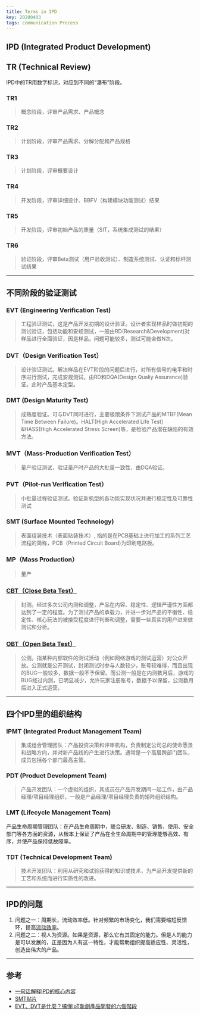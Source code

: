 ```yaml
---
title: Terms in IPD
key: 20200403
tags: communication Process
---
```


## IPD (Integrated Product Development)

## TR (Technical Review)

IPD中的TR用数字标识，对应到不同的“瀑布”阶段。

<!--more-->

### TR1 

> 概念阶段，评审产品需求、产品概念

### TR2

> 计划阶段，评审产品需求、分解分配和产品规格

### TR3

> 计划阶段，评审概要设计

### TR4

> 开发阶段，评审详细设计、BBFV（构建模块功能测试）结果

### TR5

> 开发阶段，评审初始产品的质量（SIT，系统集成测试的结果）

### TR6

> 验证阶段，评审Beta测试（用户验收测试）、制造系统测试、认证和标杆测试结果

---

## 不同阶段的验证测试

### EVT (Engineering Verification Test)

> 工程验证测试，这是产品开发初期的设计验证。设计者实现样品时做初期的测试验证，包括功能和安规测试，一般由RD(Research&Development)对样品进行全面验证，因是样品，问题可能较多，测试可能会做N次。

### DVT（Design Verification Test）

> 设计验证测试。解决样品在EVT阶段的问题后进行，对所有信号的电平和时序进行测试，完成安规测试，由RD和DQA(Design Qualiy Assurance)验证。此时产品基本定型。

### DMT (Design Maturity Test)

> 成熟度验证。可与DVT同时进行，主要极限条件下测试产品的MTBF(Mean Time Between Failure)。HALT(High Accelerated Life Test）&HASS(High Accelerated Stress Screen)等，是检验产品潜在缺陷的有效方法。

### MVT（Mass-Production Verification Test）

> 量产验证测试，验证量产时产品的大批量一致性，由DQA验证。

### PVT（Pilot-run Verification Test）

> 小批量过程验证测试。验证新机型的各功能实现状况并进行稳定性及可靠性测试

### SMT (Surface Mounted Technology)

> 表面组装技术（表面贴装技术）, 指的是在PCB基础上进行加工的系列工艺流程的简称，PCB（Printed Circuit Board)为印刷电路板。

### MP（Mass Production）

> 量产

### [CBT（Close Beta Test）](https://baike.baidu.com/item/封闭测试)

> 封测。经过多次公司内测和调整，产品在内容、稳定性、逻辑严谨性方面都达到了一定的程度。为了测试产品的承载力，并进一步对产品的平衡性、稳定性、核心玩法的被接受程度进行判断和调整，需要一些真实的用户进来做测试和分析。

### [OBT（Open Beta Test）](https://baike.baidu.com/item/公开测试/7026970?fromtitle=公测&fromid=8480446)

> 公测。指某种内部软件的测试活动（例如网络游戏的测试运营）对公众开放。公测就是公开测试，封闭测试时参与人数较少，账号较难得，而且出现的BUG一般较多，数据一般不予保留。而公测一般是在内测数月后，游戏的BUG经过内测，已明显减少，允许玩家注册账号，数据予以保留，公测数月后进入正式运营。

---

## 四个IPD里的组织结构

### IPMT (Integrated Product Management Team)

> 集成组合管理团队：产品投资决策和评审机构，负责制定公司总的使命愿景和战略方向，并对新产品线的产生进行决策。通常是一个高层跨部门团队，成员包括各个部门最高主管。

### PDT (Product Development Team)

> 产品开发团队：一个虚拟的组织，其成员在产品开发期间一起工作，由产品经理/项目经理组织，一般是产品经理/项目经理负责的矩阵组织结构。

### LMT (Lifecycle Management Team)

产品生命周期管理团队：在产品生命周期中，联合研发、制造、销售、使用、安全部门等各方面的资源，从根本上保证了产品在全生命周期中的管理能够高效、有序，并使产品保持低故障率。

### TDT (Technical Development Team)

> 技术开发团队：利用从研究和试验获得的知识或技术，为产品开发提供新的工艺和系统而进行实质性的改进。

---

## IPD的问题

1. 问题之一：周期长，流动效率低。针对频繁的市场变化，我们需要缩短反馈环，提高[流动效率](https://www.jrothman.com/mpd/agile/2015/09/resource-efficiency-vs-flow-efficiency-part-1-seeing-your-system/)。
1. 问题之二：视人为资源。如果是资源，那么它有其固定的能力。但是人的能力是可以发展的，正是因为人有这一特性，才能帮助组织提高适应性、灵活性，创造出伟大的产品。

---

## 参考

* [一句话解释IPD的核心内容](https://www.jianshu.com/p/cd04d7de2413)
* [SMT贴片](https://baike.baidu.com/item/SMT贴片/10112579)
* [EVT、DVT是什麼？搞懂IoT新創產品開發的六個階段](https://mag.addmaker.tw/2019/11/15/evt、dvt是什麼？搞懂iot-新創產品開發的六個階段/)